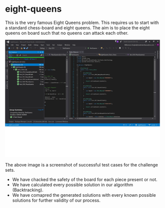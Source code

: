 # eight-queens
This is the very famous Eight Queens problem. This requires us to start with a standard chess-board and eight queens. The aim is to place the eight queens on board such that no queens can attack each other.

![alt text](https://github.com/Millennium-Heap/eight-queens/blob/master/images/eight_queens.jpg?raw=true)

The above image is a screenshot of successful test cases for the challenge sets.

- We have chacked the safety of the board for each piece present or not.
- We have calculated every possible solution in our algorithm (Backtracking).
- We have comapred the generated solutions with every known possible solutions for further validity of our process.

